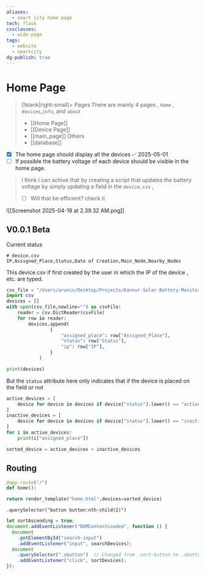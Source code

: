 ```yaml
---
aliases:
  - smart city home page
tech: flask
cssclasses:
  - wide-page
tags:
  - website
  - smartcity
dg-publish: true
---
```


# Home Page
>[!blank|right-small]+ Pages 
>There are mainly 4 pages , `Home` , `devices`,`info`, and `about`
>- [[Home Page]]
>- [[Device Page]]
>- [[main_page]]
>Others
>- [[database]]


- [x] The home page should display all the devices ✅ 2025-05-01
- [ ] If possible the battery voltage of each device should be visible in the home page.
> I think i can achive that by creating a script that updates the battery voltage by simply updating a field in the `device.csv` ,
> - [ ] Will that be efficient? check it 

![[Screenshot 2025-04-19 at 2.39.32 AM.png]]
## V0.0.1 Beta
Current status
```
# device.csv
IP,Assigned_Place,Status,Date of Creation,Main_Node,Nearby_Nodes
```
This device.csv if first created by the user in which the IP of the device , etc. are typed. 


```python
csv_file = "/Users/aruncs/Desktop/Projects/Kannur-Solar-Battery-Monitoring-System-Website/devices.csv"
import csv
devices = [] 
with open(csv_file,newline="") as csvFile:
	reader = csv.DictReader(csvFile)
	for row in reader:
		devices.append(
	            {
	                "assigned_place": row["Assigned_Place"],
	                "status": row["Status"],
	                "ip": row["IP"],
	            }
	        )
```

```python
print(devices)
```

But the `status` attribute here only indicates that if the device is placed on the field or not 

```python
active_devices = [
    device for device in devices if device["status"].lower() == "active"
]
inactive_devices = [
    device for device in devices if device["status"].lower() == "inactive"
]
for i in active_devices:
    print(i["assigned_place"])

```

```python
sorted_device = active_devices + inactive_devices
```
## Routing
```python
@app.route("/")
def home():

return render_template("home.html",devices=sorted_device)
```


    .querySelector("button button:nth-child(2)")
```js
let sortAscending = true;
document.addEventListener("DOMContentLoaded", function () {
  document
    .getElementById("search-input")
    .addEventListener("input", searchDevices);
  document
    .querySelector(".sbutton")  // Changed from .sort-button to .sbutton to match HTML
    .addEventListener("click", sortDevices);
});
```
